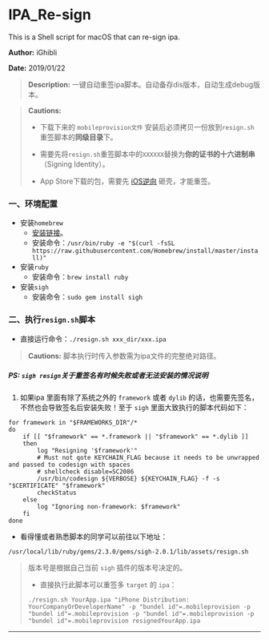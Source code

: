 # IPA_Re-sign
This is a Shell script for macOS that can re-sign ipa.

**Author:** iGhibli

**Date:** 2019/01/22



> **Description:** 一键自动重签ipa脚本。自动备存dis版本，自动生成debug版本。

> **Cautions:**
>
> - 下载下来的 `mobileprovision文件` 安装后必须拷贝一份放到`resign.sh`重签脚本的**同级目录**下。
> - 需要先将`resign.sh`重签脚本中的`XXXXXX`替换为**你的证书的十六进制串**（Signing Identity）。
>
> - App Store下载的包，需要先 [iOS逆向](http://iosre.com/) 砸壳，才能重签。

### 一、环境配置

- 安装`homebrew`
  - [安装链接](https://brew.sh/)。
  - 安装命令：`/usr/bin/ruby -e "$(curl -fsSL https://raw.githubusercontent.com/Homebrew/install/master/install)"`
- 安装`ruby`
  - 安装命令：`brew install ruby`
- 安装`sigh`
  - 安装命令：`sudo gem install sigh`

### 二、执行`resign.sh`脚本

- 直接运行命令：`./resign.sh xxx_dir/xxx.ipa`

> **Cautions:** 脚本执行时传入参数需为ipa文件的完整绝对路径。



##### PS: `sigh resign`关于重签名有时候失败或者无法安装的情况说明

1. 如果ipa 里面有除了系统之外的 `framework` 或者 `dylib` 的话，也需要先签名，不然也会导致签名后安装失败！至于 `sigh` 里面大致执行的脚本代码如下：

```shell
for framework in "$FRAMEWORKS_DIR"/*
do
	if [[ "$framework" == *.framework || "$framework" == *.dylib ]]
	then
		log "Resigning '$framework'"
		# Must not qote KEYCHAIN_FLAG because it needs to be unwrapped and passed to codesign with spaces
		# shellcheck disable=SC2086
		/usr/bin/codesign ${VERBOSE} ${KEYCHAIN_FLAG} -f -s "$CERTIFICATE" "$framework"
		checkStatus
	else
		log "Ignoring non-framework: $framework"
	fi
done
```

- 看得懂或者熟悉脚本的同学可以前往以下地址：

```shell
/usr/local/lib/ruby/gems/2.3.0/gems/sigh-2.0.1/lib/assets/resign.sh
```
> 版本号是根据自己当前 `sigh` 插件的版本号决定的。
>
> - 直接执行此脚本可以重签多 `target` 的 `ipa`：
> ```shell
> ./resign.sh YourApp.ipa "iPhone Distribution: YourCompanyOrDeveloperName" -p "bundel id"=.mobileprovision -p "bundel id"=.mobileprovision -p "bundel id"=.mobileprovision -p "bundel id"=.mobileprovision resignedYourApp.ipa
> ```



---